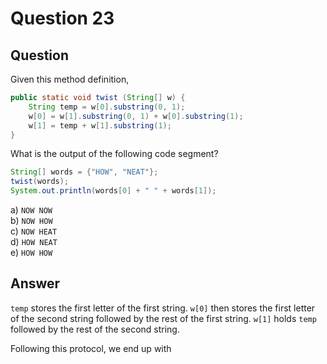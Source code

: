 # Question 23
## Question
Given this method definition, 
```java
public static void twist (String[] w) {
	String temp = w[0].substring(0, 1);
	w[0] = w[1].substring(0, 1) + w[0].substring(1);
	w[1] = temp + w[1].substring(1);
}
```
What is the output of the following code segment?
```java
String[] words = {"HOW", "NEAT"};
twist(words);
System.out.println(words[0] + " " + words[1]);
```
a) `NOW NOW`  
b) `NOW HOW`  
c) `NOW HEAT`  
d) `HOW NEAT`  
e) `HOW HOW`  
## Answer
`temp` stores the first letter of the first string.
`w[0]` then stores the first letter of the second string followed by the rest of the first string.
`w[1]` holds `temp` followed by the rest of the second string.

Following this protocol, we end up with 